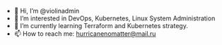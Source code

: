 - 👋 Hi, I’m @violinadmin
- 👀 I’m interested in DevOps, Kubernetes, Linux System Administration
- 🌱 I’m currently learning Terraform and Kubernetes strategy.
- 📫 How to reach me: hurricanenomatter@mail.ru

<!---
violinadmin/violinadmin is a ✨ special ✨ repository because its `README.md` (this file) appears on your GitHub profile.
You can click the Preview link to take a look at your changes.
--->
